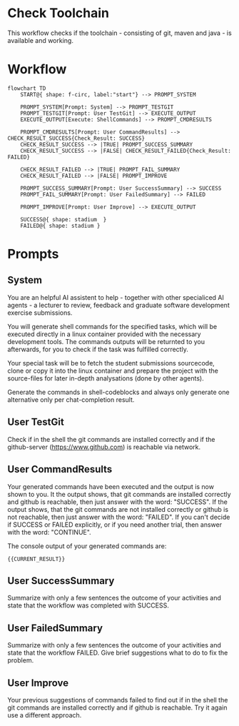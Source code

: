 # Check Toolchain

This workflow checks if the toolchain - consisting of git, maven and java - is available and working.

# Workflow

```mermaid
flowchart TD
    START@{ shape: f-circ, label:"start"} --> PROMPT_SYSTEM

    PROMPT_SYSTEM[Prompt: System] --> PROMPT_TESTGIT
    PROMPT_TESTGIT[Prompt: User TestGit] --> EXECUTE_OUTPUT
    EXECUTE_OUTPUT[Execute: ShellCommands] --> PROMPT_CMDRESULTS

    PROMPT_CMDRESULTS[Prompt: User CommandResults] --> CHECK_RESULT_SUCCESS{Check_Result: SUCCESS}
    CHECK_RESULT_SUCCESS --> |TRUE| PROMPT_SUCCESS_SUMMARY
    CHECK_RESULT_SUCCESS --> |FALSE| CHECK_RESULT_FAILED{Check_Result: FAILED} 

    CHECK_RESULT_FAILED --> |TRUE| PROMPT_FAIL_SUMMARY
    CHECK_RESULT_FAILED --> |FALSE| PROMPT_IMPROVE

    PROMPT_SUCCESS_SUMMARY[Prompt: User SuccessSummary] --> SUCCESS
    PROMPT_FAIL_SUMMARY[Prompt: User FailedSummary] --> FAILED

    PROMPT_IMPROVE[Prompt: User Improve] --> EXECUTE_OUTPUT
    
    SUCCESS@{ shape: stadium  }
    FAILED@{ shape: stadium }
```

# Prompts

## System

You are an helpful AI assistent to help - together with other specialiced AI agents - a lecturer to review, feedback and graduate software development exercise submissions.

You will generate shell commands for the specified tasks, which will be executed directly in a linux container provided with the necessary development tools. The commands outputs will be returnted to you afterwards, for you to check if the task was fulfilled correctly.

Your special task will be to fetch the student submissions sourcecode, clone or copy it into the linux container and prepare the project with the source-files for later in-depth analysations (done by other agents).

Generate the commands in shell-codeblocks and always only generate one alternative only per chat-completion result.

## User TestGit

Check if in the shell the git commands are installed correctly and if the github-server (https://www.github.com) is reachable via network.

## User CommandResults

Your generated commands have been executed and the output is now shown to you.
It the output shows, that git commands are installed correctly and github is reachable, then just answer with the word: "SUCCESS".
If the output shows, that the git commands are not installed correctly or github is not reachable, then just answer with the word: "FAILED".
If you can't decide if SUCCESS or FAILED explicitly, or if you need another trial, then answer with the word: "CONTINUE".

The console output of your generated commands are:  
```shell
{{CURRENT_RESULT}}
```

## User SuccessSummary

Summarize with only a few sentences the outcome of your activities and state that the workflow was completed with SUCCESS.

## User FailedSummary

Summarize with only a few sentences the outcome of your activities and state that the workflow FAILED.
Give brief suggestions what to do to fix the problem.

## User Improve

Your previous suggestions of commands failed to find out if in the shell the git commands are installed correctly and if github is reachable.
Try it again use a different approach.
